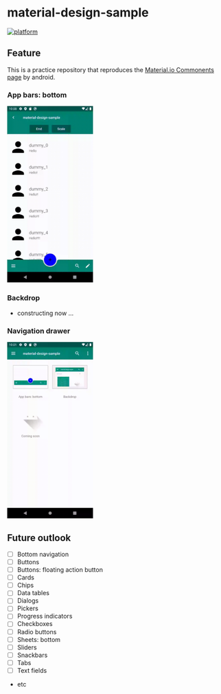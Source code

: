 material-design-sample
===
[![platform](https://img.shields.io/badge/platform-android-lightgrey)](https://img.shields.io/badge/platform-android-lightgrey)

## Feature
This is a practice repository that reproduces the [Material.io Commonents page](https://material.io/components/) by android.

### App bars: bottom 
<img width="200" src="https://github.com/Komeyama/material-design-sample/blob/images/bottom_app_bar.gif">

### Backdrop
- constructing now ...

### Navigation drawer 

<img width="200" src="https://github.com/Komeyama/material-design-sample/blob/images/navigation_drawer.gif">


## Future outlook
- [ ] Bottom navigation
- [ ] Buttons
- [ ] Buttons: floating action button 
- [ ] Cards
- [ ] Chips
- [ ] Data tables
- [ ] Dialogs
- [ ] Pickers
- [ ] Progress indicators
- [ ] Checkboxes
- [ ] Radio buttons
- [ ] Sheets: bottom
- [ ] Sliders 
- [ ] Snackbars 
- [ ] Tabs
- [ ] Text fields 
- etc

